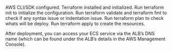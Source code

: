 AWS CLI/SDK configured. 
Terraform installed and initialized. 
Run terraform init to initialize the configuration.
Run terraform validate and terraform fmt to check if any syntax issue or indentation issue.
Run terraform plan to check whats will be deploy.
Run terraform apply to create the resources.

After deployment, you can access your ECS service via the ALB’s DNS name (which can be found under the ALB’s details in the AWS Management Console).

